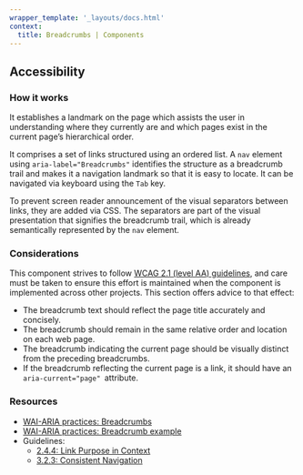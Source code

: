 ```yaml
---
wrapper_template: '_layouts/docs.html'
context:
  title: Breadcrumbs | Components
---
```


## Accessibility

### How it works

It establishes a landmark on the page which assists the user in understanding where they currently are and which pages exist in the current page’s hierarchical order.

It comprises a set of links structured using an ordered list. A `nav` element using `aria-label="Breadcrumbs"` identifies the structure as a breadcrumb trail and makes it a navigation landmark so that it is easy to locate. It can be navigated via keyboard using the `Tab` key.

To prevent screen reader announcement of the visual separators between links, they are added via CSS. The separators are part of the visual presentation that signifies the breadcrumb trail, which is already semantically represented by the `nav` element.

### Considerations

This component strives to follow [WCAG 2.1 (level AA) guidelines](https://www.w3.org/TR/WCAG21/), and care must be taken to ensure this effort is maintained when the component is implemented across other projects. This section offers advice to that effect:

- The breadcrumb text should reflect the page title accurately and concisely.
- The breadcrumb should remain in the same relative order and location on each web page.
- The breadcrumb indicating the current page should be visually distinct from the preceding breadcrumbs.
- If the breadcrumb reflecting the current page is a link, it should have an `aria-current="page" `attribute.

### Resources

- [WAI-ARIA practices: Breadcrumbs](https://www.w3.org/TR/wai-aria-practices/#breadcrumb)
- [WAI-ARIA practices: Breadcrumb example](https://www.w3.org/TR/wai-aria-practices/#breadcrumb)
- Guidelines:
  - [2.4.4: Link Purpose in Context](https://www.w3.org/TR/WCAG21/#link-purpose-in-context)
  - [3.2.3: Consistent Navigation](https://www.w3.org/TR/WCAG21/#consistent-navigation)
